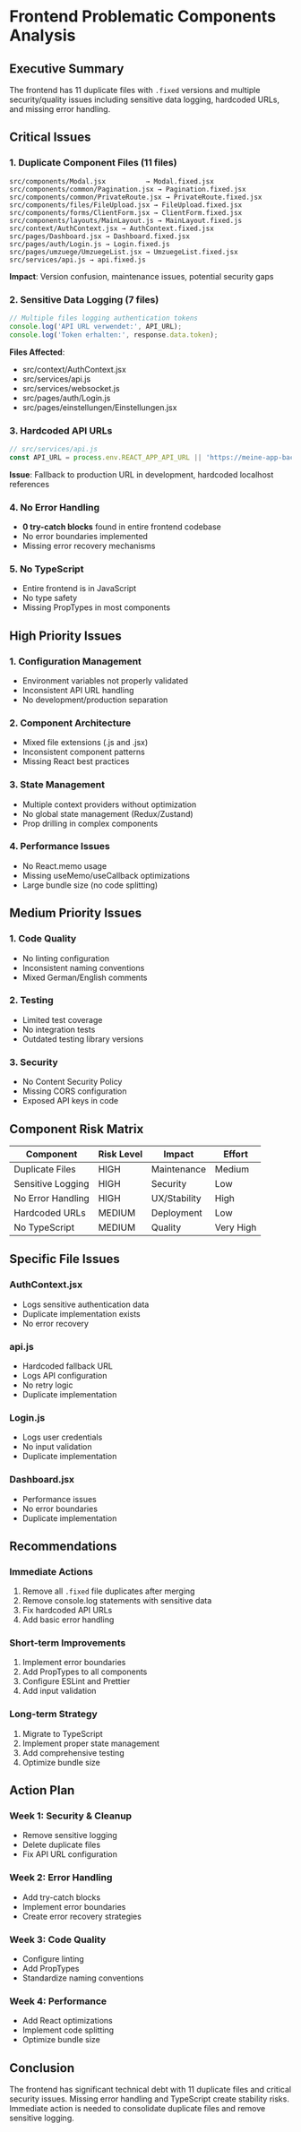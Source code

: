 # Frontend Problematic Components Analysis

## Executive Summary

The frontend has 11 duplicate files with `.fixed` versions and multiple security/quality issues including sensitive data logging, hardcoded URLs, and missing error handling.

## Critical Issues

### 1. Duplicate Component Files (11 files)
```
src/components/Modal.jsx          → Modal.fixed.jsx
src/components/common/Pagination.jsx → Pagination.fixed.jsx
src/components/common/PrivateRoute.jsx → PrivateRoute.fixed.jsx
src/components/files/FileUpload.jsx → FileUpload.fixed.jsx
src/components/forms/ClientForm.jsx → ClientForm.fixed.jsx
src/components/layouts/MainLayout.js → MainLayout.fixed.js
src/context/AuthContext.jsx → AuthContext.fixed.jsx
src/pages/Dashboard.jsx → Dashboard.fixed.jsx
src/pages/auth/Login.js → Login.fixed.js
src/pages/umzuege/UmzuegeList.jsx → UmzuegeList.fixed.jsx
src/services/api.js → api.fixed.js
```
**Impact**: Version confusion, maintenance issues, potential security gaps

### 2. Sensitive Data Logging (7 files)
```javascript
// Multiple files logging authentication tokens
console.log('API URL verwendet:', API_URL);
console.log('Token erhalten:', response.data.token);
```
**Files Affected**:
- src/context/AuthContext.jsx
- src/services/api.js
- src/services/websocket.js
- src/pages/auth/Login.js
- src/pages/einstellungen/Einstellungen.jsx

### 3. Hardcoded API URLs
```javascript
// src/services/api.js
const API_URL = process.env.REACT_APP_API_URL || 'https://meine-app-backend.onrender.com/api';
```
**Issue**: Fallback to production URL in development, hardcoded localhost references

### 4. No Error Handling
- **0 try-catch blocks** found in entire frontend codebase
- No error boundaries implemented
- Missing error recovery mechanisms

### 5. No TypeScript
- Entire frontend is in JavaScript
- No type safety
- Missing PropTypes in most components

## High Priority Issues

### 1. Configuration Management
- Environment variables not properly validated
- Inconsistent API URL handling
- No development/production separation

### 2. Component Architecture
- Mixed file extensions (.js and .jsx)
- Inconsistent component patterns
- Missing React best practices

### 3. State Management
- Multiple context providers without optimization
- No global state management (Redux/Zustand)
- Prop drilling in complex components

### 4. Performance Issues
- No React.memo usage
- Missing useMemo/useCallback optimizations
- Large bundle size (no code splitting)

## Medium Priority Issues

### 1. Code Quality
- No linting configuration
- Inconsistent naming conventions
- Mixed German/English comments

### 2. Testing
- Limited test coverage
- No integration tests
- Outdated testing library versions

### 3. Security
- No Content Security Policy
- Missing CORS configuration
- Exposed API keys in code

## Component Risk Matrix

| Component | Risk Level | Impact | Effort |
|-----------|-----------|--------|--------|
| Duplicate Files | HIGH | Maintenance | Medium |
| Sensitive Logging | HIGH | Security | Low |
| No Error Handling | HIGH | UX/Stability | High |
| Hardcoded URLs | MEDIUM | Deployment | Low |
| No TypeScript | MEDIUM | Quality | Very High |

## Specific File Issues

### AuthContext.jsx
- Logs sensitive authentication data
- Duplicate implementation exists
- No error recovery

### api.js
- Hardcoded fallback URL
- Logs API configuration
- No retry logic
- Duplicate implementation

### Login.js
- Logs user credentials
- No input validation
- Duplicate implementation

### Dashboard.jsx
- Performance issues
- No error boundaries
- Duplicate implementation

## Recommendations

### Immediate Actions
1. Remove all `.fixed` file duplicates after merging
2. Remove console.log statements with sensitive data
3. Fix hardcoded API URLs
4. Add basic error handling

### Short-term Improvements
1. Implement error boundaries
2. Add PropTypes to all components
3. Configure ESLint and Prettier
4. Add input validation

### Long-term Strategy
1. Migrate to TypeScript
2. Implement proper state management
3. Add comprehensive testing
4. Optimize bundle size

## Action Plan

### Week 1: Security & Cleanup
- Remove sensitive logging
- Delete duplicate files
- Fix API URL configuration

### Week 2: Error Handling
- Add try-catch blocks
- Implement error boundaries
- Create error recovery strategies

### Week 3: Code Quality
- Configure linting
- Add PropTypes
- Standardize naming conventions

### Week 4: Performance
- Add React optimizations
- Implement code splitting
- Optimize bundle size

## Conclusion

The frontend has significant technical debt with 11 duplicate files and critical security issues. Missing error handling and TypeScript create stability risks. Immediate action is needed to consolidate duplicate files and remove sensitive logging.